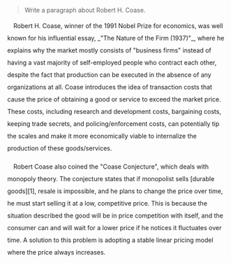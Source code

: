> Write a paragraph about Robert H. Coase.

<p style="text-indent: 1em; line-height: 2em">Robert H. Coase, winner of the 1991 Nobel Prize for economics, was well known for his influential essay, _"The Nature of the Firm (1937)"_, where he explains why the market mostly consists of "business firms" instead of having a vast majority of self-employed people who contract each other, despite the fact that production can be executed in the absence of any organizations at all. Coase introduces the idea of transaction costs that cause the price of obtaining a good or service to exceed the market price. These costs, including research and development costs, bargaining costs, keeping trade secrets, and policing/enforcement costs, can potentially tip the scales and make it more economically viable to internalize the production of these goods/services. 
</p>
<p style="text-indent: 1em; line-height: 2em">Robert Coase also coined the "Coase Conjecture", which deals with monopoly theory. The conjecture states that if monopolist sells [durable goods][1], resale is impossible, and he plans to change the price over time, he must start selling it at a low, competitive price. This is because the situation described the good will be in price competition with itself, and the consumer can and will wait for a lower price if he notices it fluctuates over time. A solution to this problem is adopting a stable linear pricing model where the price always increases.
</p>

[1]: http://en.wiktionary.org/wiki/durable_good